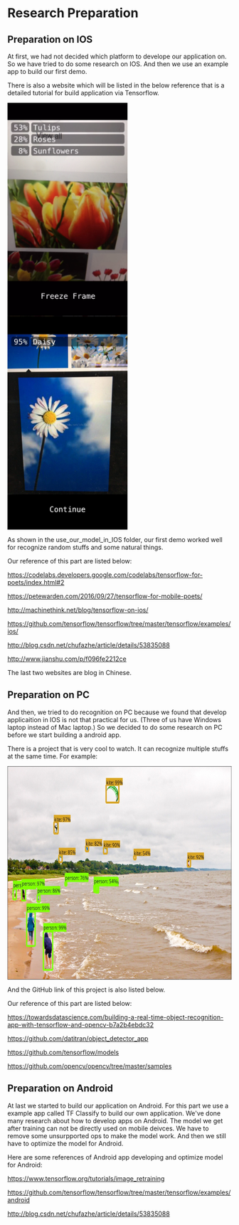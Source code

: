 # Research Preparation

## Preparation on IOS
At first, we had not decided which platform to develope our application on. So we have tried to do some research on IOS. 
And then we use an example app to build our first demo. 

There is also a website which will be listed in the below reference that is a detailed tutorial for build application via Tensorflow.

<img src="https://github.com/EricZhengAZ/Lable-Track1EC601/blob/master/Research%20We%20Did/pic/TULIPS.png" width = "270" height = "480" alt="Laptop" align=center /> <img src="https://github.com/EricZhengAZ/Lable-Track1EC601/blob/master/Research%20We%20Did/pic/daisy.jpg" width = "270" height = "480" alt="Keyboard" align=center />  

As shown in the use_our_model_in_IOS folder, our first demo worked well for recognize random stuffs and some natural things.

Our reference of this part are listed below:

https://codelabs.developers.google.com/codelabs/tensorflow-for-poets/index.html#2

https://petewarden.com/2016/09/27/tensorflow-for-mobile-poets/

http://machinethink.net/blog/tensorflow-on-ios/

https://github.com/tensorflow/tensorflow/tree/master/tensorflow/examples/ios/

http://blog.csdn.net/chufazhe/article/details/53835088

http://www.jianshu.com/p/f096fe2212ce

The last two websites are blog in Chinese.

## Preparation on PC
And then, we tried to do recognition on PC because we found that develop applicaition in IOS is not that practical for us. (Three of us have Windows laptop instead of Mac laptop.) So we decided to do some research on PC before we start building a android app.

There is a project that is very cool to watch. It can recognize multiple stuffs at the same time. For example:

<img src="https://github.com/EricZhengAZ/Lable-Track1EC601/blob/master/Research%20We%20Did/pic/kites_detections_output.jpg" width = "800" height = "480" alt="Laptop" align=center />

And the GitHub link of this project is also listed below.

Our reference of this part are  listed below:

https://towardsdatascience.com/building-a-real-time-object-recognition-app-with-tensorflow-and-opencv-b7a2b4ebdc32

https://github.com/datitran/object_detector_app

https://github.com/tensorflow/models

https://github.com/opencv/opencv/tree/master/samples

## Preparation on Android
At last we started to build our application on Android. For this part we use a example app called TF Classify to build our own application. We've done many research about how to develop apps on Android. The model we get after training can not be directly used on mobile deivces. 
We have to remove some unsurpported ops to make the model work. And then we still have to optimize the model for Android.

Here are some references of Android app developing and optimize model for Android:

https://www.tensorflow.org/tutorials/image_retraining

https://github.com/tensorflow/tensorflow/tree/master/tensorflow/examples/android

http://blog.csdn.net/chufazhe/article/details/53835088

